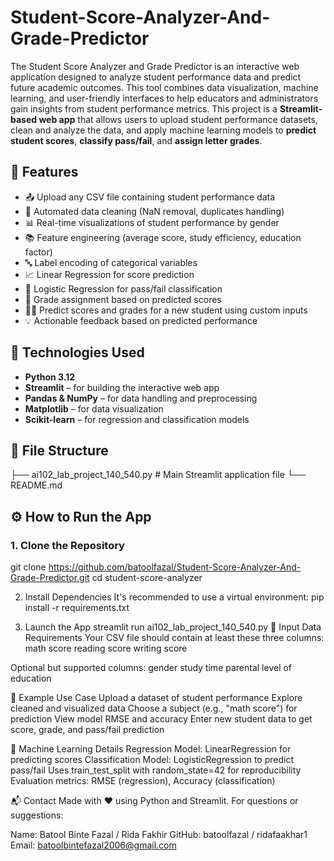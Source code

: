 # Student-Score-Analyzer-And-Grade-Predictor
The Student Score Analyzer and Grade Predictor is an interactive web application designed to analyze student performance data and predict future academic outcomes. This tool combines data visualization, machine learning, and user-friendly interfaces to help educators and administrators gain insights from student performance metrics.
This project is a **Streamlit-based web app** that allows users to upload student performance datasets, clean and analyze the data, and apply machine learning models to **predict student scores**, **classify pass/fail**, and **assign letter grades**.

## 🚀 Features
- 📤 Upload any CSV file containing student performance data  
- 🧹 Automated data cleaning (NaN removal, duplicates handling)  
- 📊 Real-time visualizations of student performance by gender  
- 📚 Feature engineering (average score, study efficiency, education factor)  
- 🔤 Label encoding of categorical variables  
- 📈 Linear Regression for score prediction  
- 🧠 Logistic Regression for pass/fail classification  
- 🏅 Grade assignment based on predicted scores  
- 🧑‍🎓 Predict scores and grades for a new student using custom inputs  
- 💡 Actionable feedback based on predicted performance

## 🧪 Technologies Used
- **Python 3.12**
- **Streamlit** – for building the interactive web app  
- **Pandas & NumPy** – for data handling and preprocessing  
- **Matplotlib** – for data visualization  
- **Scikit-learn** – for regression and classification models

## 📂 File Structure
├── ai102_lab_project_140_540.py # Main Streamlit application file
└── README.md 

## ⚙️ How to Run the App

### 1. Clone the Repository
git clone https://github.com/batoolfazal/Student-Score-Analyzer-And-Grade-Predictor.git
cd student-score-analyzer

2. Install Dependencies
It's recommended to use a virtual environment:
pip install -r requirements.txt

4. Launch the App
streamlit run ai102_lab_project_140_540.py
📄 Input Data Requirements
Your CSV file should contain at least these three columns:
math score
reading score
writing score

Optional but supported columns:
gender
study time
parental level of education

📘 Example Use Case
Upload a dataset of student performance
Explore cleaned and visualized data
Choose a subject (e.g., "math score") for prediction
View model RMSE and accuracy
Enter new student data to get score, grade, and pass/fail prediction

🤖 Machine Learning Details
Regression Model: LinearRegression for predicting scores
Classification Model: LogisticRegression to predict pass/fail
Uses train_test_split with random_state=42 for reproducibility
Evaluation metrics: RMSE (regression), Accuracy (classification)

📬 Contact
Made with ❤️ using Python and Streamlit.
For questions or suggestions:

Name: Batool Binte Fazal / Rida Fakhir
GitHub: batoolfazal / ridafaakhar1
Email: batoolbintefazal2006@gmail.com 
